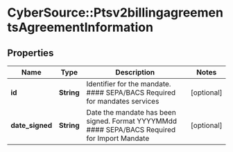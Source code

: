 # CyberSource::Ptsv2billingagreementsAgreementInformation

## Properties
Name | Type | Description | Notes
------------ | ------------- | ------------- | -------------
**id** | **String** | Identifier for the mandate. #### SEPA/BACS Required for mandates services  | [optional] 
**date_signed** | **String** | Date the mandate has been signed.  Format YYYYMMdd #### SEPA/BACS Required for Import Mandate  | [optional] 


